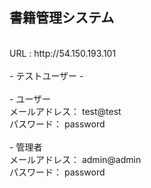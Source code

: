 ## 書籍管理システム
<br>
URL : http://54.150.193.101<br>
<br>
- テストユーザー -<br>
<br>
- ユーザー<br>
メールアドレス： test@test<br>
パスワード： password<br>
<br>
- 管理者<br>
メールアドレス： admin@admin<br>
パスワード： password<br>
